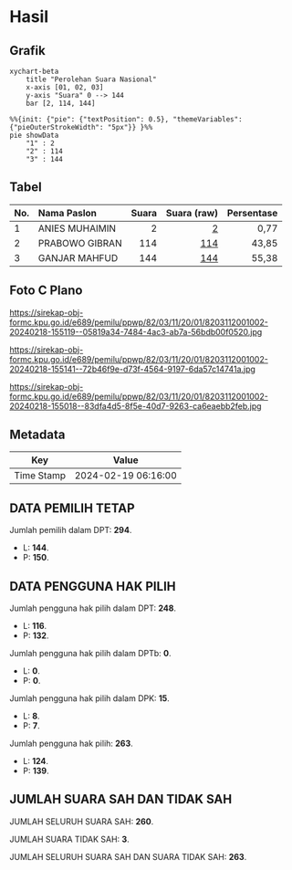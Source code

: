 # Hasil

## Grafik

```mermaid
xychart-beta
    title "Perolehan Suara Nasional"
    x-axis [01, 02, 03]
    y-axis "Suara" 0 --> 144
    bar [2, 114, 144]
```

```mermaid
%%{init: {"pie": {"textPosition": 0.5}, "themeVariables": {"pieOuterStrokeWidth": "5px"}} }%%
pie showData
    "1" : 2
    "2" : 114
    "3" : 144
```

## Tabel

| No. | Nama Paslon    | Suara | Suara (raw) | Persentase |
|:--- |:-------------- | -----:| -----------:| ----------:|
| 1   | ANIES MUHAIMIN | 2     | [2][p-1]    | 0,77       |
| 2   | PRABOWO GIBRAN | 114   | [114][p-2]  | 43,85      |
| 3   | GANJAR MAHFUD  | 144   | [144][p-3]  | 55,38      |


[p-1]: https://github.com/gigit-pemilu/pemilu-2024/blob/main/pilpres/hitung-suara/sub/82-maluku-utara/sub/03-halmahera-utara/sub/11-tobelo-tengah/sub/2001-upa/sub/002-tps/sub/paslon-1.txt
[p-2]: https://github.com/gigit-pemilu/pemilu-2024/blob/main/pilpres/hitung-suara/sub/82-maluku-utara/sub/03-halmahera-utara/sub/11-tobelo-tengah/sub/2001-upa/sub/002-tps/sub/paslon-2.txt
[p-3]: https://github.com/gigit-pemilu/pemilu-2024/blob/main/pilpres/hitung-suara/sub/82-maluku-utara/sub/03-halmahera-utara/sub/11-tobelo-tengah/sub/2001-upa/sub/002-tps/sub/paslon-3.txt

## Foto C Plano

https://sirekap-obj-formc.kpu.go.id/e689/pemilu/ppwp/82/03/11/20/01/8203112001002-20240218-155119--05819a34-7484-4ac3-ab7a-56bdb00f0520.jpg

https://sirekap-obj-formc.kpu.go.id/e689/pemilu/ppwp/82/03/11/20/01/8203112001002-20240218-155141--72b46f9e-d73f-4564-9197-6da57c14741a.jpg

https://sirekap-obj-formc.kpu.go.id/e689/pemilu/ppwp/82/03/11/20/01/8203112001002-20240218-155018--83dfa4d5-8f5e-40d7-9263-ca6eaebb2feb.jpg


## Metadata

| Key        | Value               |
| ---------- | ------------------- |
| Time Stamp | 2024-02-19 06:16:00 |


## DATA PEMILIH TETAP

Jumlah pemilih dalam DPT: **294**.
 * L: **144**.
 * P: **150**.

## DATA PENGGUNA HAK PILIH

Jumlah pengguna hak pilih dalam DPT: **248**.
 * L: **116**.
 * P: **132**.

Jumlah pengguna hak pilih dalam DPTb: **0**.
 * L: **0**.
 * P: **0**.

Jumlah pengguna hak pilih dalam DPK: **15**.
 * L: **8**.
 * P: **7**.

Jumlah pengguna hak pilih: **263**.
 * L: **124**.
 * P: **139**.

## JUMLAH SUARA SAH DAN TIDAK SAH

JUMLAH SELURUH SUARA SAH: **260**.

JUMLAH SUARA TIDAK SAH: **3**.

JUMLAH SELURUH SUARA SAH DAN SUARA TIDAK SAH: **263**.


